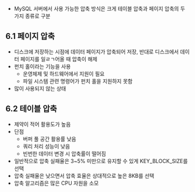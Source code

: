- MySQL 서버에서 사용 가능한 압축 방식은 크게 테이블 압축과 페이지 압축의 두 가지 종류로 구분

## 6.1 페이지 압축
- 디스크에 저장하는 시점에 데이터 페이지가 압축되어 저장, 반대로 디스크에서 데이터 페이지를 일ㄹㄱ어올 때 압축이 해제
- 펀치 홀이라는 기능을 사용
	- 운영체제 및 하드웨어에서 지원이 필요
	- 파일 시스템 관련 명령어가 펀치 홀을 지원하지 못함
- 많이 사용되지 않는 상태

## 6.2 테이블 압축
- 제약이 적어 활용도가 높음
- 단점
	- 버퍼 풀 공간 활용률 낮음
	- 쿼리 처리 성능이 낮음
	- 빈번한 데이터 변경 시 압축률이 떨어짐
- 일반적으로 압축 실패율은 3~5% 미만으로 유지할 수 있게 KEY_BLOCK_SIZE를 선택
- 압축 실패율은 낮으면서 압축 효율은 상대적으로 높은 8KB를 선택
- 압축 알고리즘은 많은 CPU 자원을 소모